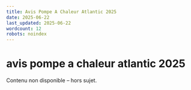 ```yaml
---
title: Avis Pompe A Chaleur Atlantic 2025
date: 2025-06-22
last_updated: 2025-06-22
wordcount: 12
robots: noindex
---
```


# avis pompe a chaleur atlantic 2025

Contenu non disponible – hors sujet.